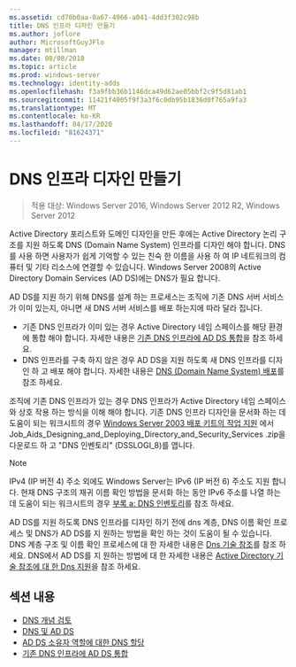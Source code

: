 ```yaml
---
ms.assetid: cd70b0aa-0a67-4966-a041-4dd3f302c98b
title: DNS 인프라 디자인 만들기
ms.author: joflore
author: MicrosoftGuyJFlo
manager: mtillman
ms.date: 08/08/2018
ms.topic: article
ms.prod: windows-server
ms.technology: identity-adds
ms.openlocfilehash: f3a9fbb36b1146dca49d62ae05bbf2c9f5d81ab1
ms.sourcegitcommit: 11421f4005f9f3a3f6c0db95b1836d0f765a9fa3
ms.translationtype: MT
ms.contentlocale: ko-KR
ms.lasthandoff: 04/17/2020
ms.locfileid: "81624371"
---
```

# <a name="creating-a-dns-infrastructure-design"></a>DNS 인프라 디자인 만들기

> 적용 대상: Windows Server 2016, Windows Server 2012 R2, Windows Server 2012

Active Directory 포리스트와 도메인 디자인을 만든 후에는 Active Directory 논리 구조를 지원 하도록 DNS (Domain Name System) 인프라를 디자인 해야 합니다. DNS를 사용 하면 사용자가 쉽게 기억할 수 있는 친숙 한 이름을 사용 하 여 IP 네트워크의 컴퓨터 및 기타 리소스에 연결할 수 있습니다. Windows Server 2008의 Active Directory Domain Services (AD DS)에는 DNS가 필요 합니다.

AD DS를 지원 하기 위해 DNS를 설계 하는 프로세스는 조직에 기존 DNS 서버 서비스가 이미 있는지, 아니면 새 DNS 서버 서비스를 배포 하는지에 따라 달라 집니다.

- 기존 DNS 인프라가 이미 있는 경우 Active Directory 네임 스페이스를 해당 환경에 통합 해야 합니다. 자세한 내용은 [기존 DNS 인프라에 AD DS 통합](../../ad-ds/plan/Integrating-AD-DS-into-an-Existing-DNS-Infrastructure.md)을 참조 하세요.
- DNS 인프라를 구축 하지 않은 경우 AD DS을 지원 하도록 새 DNS 인프라를 디자인 하 고 배포 해야 합니다. 자세한 내용은 [DNS (Domain Name System) 배포](https://docs.microsoft.com/previous-versions/windows/it-pro/windows-server-2003/cc780661(v=ws.10))를 참조 하세요.

조직에 기존 DNS 인프라가 있는 경우 DNS 인프라가 Active Directory 네임 스페이스와 상호 작용 하는 방식을 이해 해야 합니다. 기존 DNS 인프라 디자인을 문서화 하는 데 도움이 되는 워크시트의 경우 [Windows Server 2003 배포 키트의 작업 지원](https://microsoft.com/download/details.aspx?id=9608) 에서 Job_Aids_Designing_and_Deploying_Directory_and_Security_Services .zip을 다운로드 하 고 "DNS 인벤토리" (DSSLOGI_8)를 엽니다.

> [!NOTE]
> IPv4 (IP 버전 4) 주소 외에도 Windows Server는 IPv6 (IP 버전 6) 주소도 지원 합니다. 현재 DNS 구조의 재귀 이름 확인 방법을 문서화 하는 동안 IPv6 주소를 나열 하는 데 도움이 되는 워크시트의 경우 [부록 a: DNS 인벤토리](../../ad-ds/plan/Appendix-A--DNS-Inventory.md)를 참조 하세요.

AD DS를 지원 하도록 DNS 인프라를 디자인 하기 전에 dns 계층, DNS 이름 확인 프로세스 및 DNS가 AD DS를 지 원하는 방법을 확인 하는 것이 도움이 될 수 있습니다. DNS 계층 구조 및 이름 확인 프로세스에 대 한 자세한 내용은 [Dns 기술 참조](https://docs.microsoft.com/previous-versions/windows/it-pro/windows-server-2003/cc779926(v=ws.10))를 참조 하세요. DNS에서 AD DS를 지 원하는 방법에 대 한 자세한 내용은 [Active Directory 기술 참조에 대 한 Dns 지원](https://docs.microsoft.com/previous-versions/windows/it-pro/windows-server-2003/cc781627(v=ws.10))을 참조 하세요.

## <a name="in-this-section"></a>섹션 내용

- [DNS 개념 검토](../../ad-ds/plan/Reviewing-DNS-Concepts.md)
- [DNS 및 AD DS](../../ad-ds/plan/DNS-and-AD-DS.md)
- [AD DS 소유자 역할에 대한 DNS 할당](../../ad-ds/deploy/Assigning-the-DNS-for-AD-DS-Owner-Role.md)
- [기존 DNS 인프라에 AD DS 통합](../../ad-ds/plan/../../ad-ds/plan/Integrating-AD-DS-into-an-Existing-DNS-Infrastructure.md)
